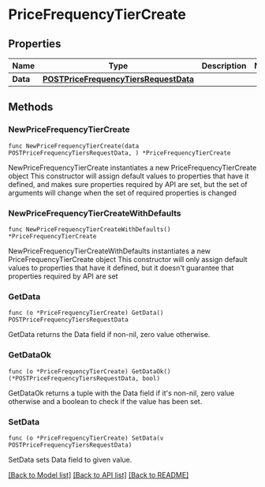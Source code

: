 # PriceFrequencyTierCreate

## Properties

Name | Type | Description | Notes
------------ | ------------- | ------------- | -------------
**Data** | [**POSTPriceFrequencyTiersRequestData**](POSTPriceFrequencyTiersRequestData.md) |  | 

## Methods

### NewPriceFrequencyTierCreate

`func NewPriceFrequencyTierCreate(data POSTPriceFrequencyTiersRequestData, ) *PriceFrequencyTierCreate`

NewPriceFrequencyTierCreate instantiates a new PriceFrequencyTierCreate object
This constructor will assign default values to properties that have it defined,
and makes sure properties required by API are set, but the set of arguments
will change when the set of required properties is changed

### NewPriceFrequencyTierCreateWithDefaults

`func NewPriceFrequencyTierCreateWithDefaults() *PriceFrequencyTierCreate`

NewPriceFrequencyTierCreateWithDefaults instantiates a new PriceFrequencyTierCreate object
This constructor will only assign default values to properties that have it defined,
but it doesn't guarantee that properties required by API are set

### GetData

`func (o *PriceFrequencyTierCreate) GetData() POSTPriceFrequencyTiersRequestData`

GetData returns the Data field if non-nil, zero value otherwise.

### GetDataOk

`func (o *PriceFrequencyTierCreate) GetDataOk() (*POSTPriceFrequencyTiersRequestData, bool)`

GetDataOk returns a tuple with the Data field if it's non-nil, zero value otherwise
and a boolean to check if the value has been set.

### SetData

`func (o *PriceFrequencyTierCreate) SetData(v POSTPriceFrequencyTiersRequestData)`

SetData sets Data field to given value.



[[Back to Model list]](../README.md#documentation-for-models) [[Back to API list]](../README.md#documentation-for-api-endpoints) [[Back to README]](../README.md)


